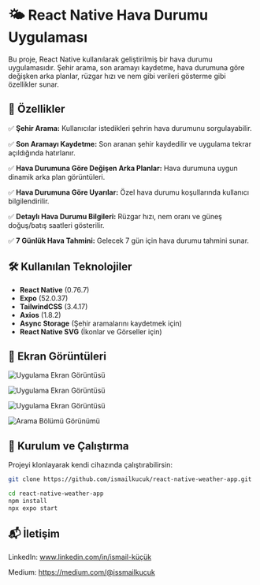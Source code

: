 # 🌤️ React Native Hava Durumu Uygulaması

Bu proje, React Native kullanılarak geliştirilmiş bir hava durumu uygulamasıdır. Şehir arama, son aramayı kaydetme, hava durumuna göre değişken arka planlar, rüzgar hızı ve nem gibi verileri gösterme gibi özellikler sunar.

## 📱 Özellikler
✅ **Şehir Arama:** Kullanıcılar istedikleri şehrin hava durumunu sorgulayabilir.  

✅ **Son Aramayı Kaydetme:** Son aranan şehir kaydedilir ve uygulama tekrar açıldığında hatırlanır.  

✅ **Hava Durumuna Göre Değişen Arka Planlar:** Hava durumuna uygun dinamik arka plan görüntüleri.  

✅ **Hava Durumuna Göre Uyarılar:** Özel hava durumu koşullarında kullanıcı bilgilendirilir.  

✅ **Detaylı Hava Durumu Bilgileri:** Rüzgar hızı, nem oranı ve güneş doğuş/batış saatleri gösterilir.  

✅ **7 Günlük Hava Tahmini:** Gelecek 7 gün için hava durumu tahmini sunar.  

## 🛠️ Kullanılan Teknolojiler
- **React Native** (0.76.7)
- **Expo** (52.0.37)
- **TailwindCSS** (3.4.17)
- **Axios** (1.8.2)
- **Async Storage** (Şehir aramalarını kaydetmek için)
- **React Native SVG** (İkonlar ve Görseller için)

## 📸 Ekran Görüntüleri
![Uygulama Ekran Görüntüsü](https://drive.google.com/drive-viewer/AKGpihZ9s4nGvFU9-fjvZLx1aJxpY5v4REn2XBIvctJz7_EpCbinc5D40fCbIVHGJ6YAx6XbNjXTHXr3pJjZf2kjSed7_wJty9Ez3Q=w1920-h922-rw-v1)

![Uygulama Ekran Görüntüsü](https://drive.google.com/drive-viewer/AKGpihY-Afab2qToVgN1DMbOZa1j-3ZTFW0ZMyiuOXG3A-FPdLL4dhTxqb76qyUFEz02DRjuBdpMpvvACR1BkjlLW9lM3Rbw_R_xqXo=w1920-h922-rw-v1)

![Uygulama Ekran Görüntüsü](https://drive.google.com/drive-viewer/AKGpihZ9NHIp5x9guO_2NVHoZvOyQtVv6bommCaNwNx61OaxhKCd77cml82c9QDmIYWb3oD5h2mg-xT6J0OE9Faq1rKH0Py4ezzTcro=w1920-h922-rw-v1)

![Arama Bölümü Görünümü](https://drive.google.com/drive-viewer/AKGpihZcJi5mZUYq3iuzLucVmqJVlEgoqNBtvxdCyWg-UVCpQREAiWQkJ0n0etM_iPMM23bYcqfeLnsixeKw8rh7OeGas3z1dfx-GUs=w1920-h922)


## 🚀 Kurulum ve Çalıştırma
Projeyi klonlayarak kendi cihazında çalıştırabilirsin:

```sh
git clone https://github.com/ismailkucuk/react-native-weather-app.git

cd react-native-weather-app
npm install
npx expo start
```


## 📬 İletişim

LinkedIn: www.linkedin.com/in/ismail-küçük

Medium: https://medium.com/@issmailkucuk


  
